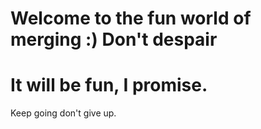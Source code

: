 Welcome to the fun world of merging :)
Don't despair
===================================
It will be fun, I promise.
===================================
Keep going don't give up.
